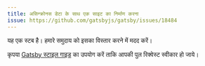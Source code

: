```yaml
---
title: असिन्क्रोनस डेटा के साथ एक साइट का निर्माण करना
issue: https://github.com/gatsbyjs/gatsby/issues/18484
---
```


यह एक स्टब है। हमारे समुदाय को इसका विस्तार करने में मदद करें।

कृपया [Gatsby स्टाइल गाइड](/contributing/gatsby-style-guide/) का उपयोग करें ताकि आपकी पुल रिक्वेस्ट स्वीकार हो जाये।
